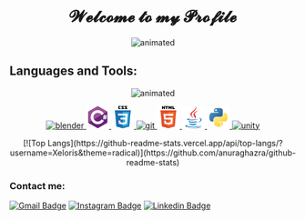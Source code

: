 <h1 align="center">𝓦𝓮𝓵𝓬𝓸𝓶𝓮 𝓽𝓸 𝓶𝔂 𝓟𝓻𝓸𝓯𝓲𝓵𝓮 </h1>

<p align="center">
  <img src="https://archzine.fr/wp-content/uploads/2018/11/belle-id%C3%A9e-d-image-fond-d-%C3%A9cran-paysage-fond-d-%C3%A9cran-styl%C3%A9-pour-fille-wallpaper-pour-ordinadeur-color%C3%A9-paysage-foret-et-riviere.jpg" alt="animated" />
</p>




## Languages and Tools:

<p align="center">
  <img src="https://www.olybop.fr/wp-content/uploads/2016/04/inspiration-gif-design-5.gif" alt="animated" />
</p>

<p align="center">
<a href="https://www.blender.org/" target="_blank"> <img src="https://download.blender.org/branding/community/blender_community_badge_white.svg" alt="blender" width="40" height="40"/> </a>
<a href="https://www.w3schools.com/cs/" target="_blank"> <img src="https://raw.githubusercontent.com/devicons/devicon/master/icons/csharp/csharp-original.svg" alt="csharp" width="40" height="40"/> </a>
<a href="https://www.w3schools.com/css/" target="_blank"> <img src="https://raw.githubusercontent.com/devicons/devicon/master/icons/css3/css3-original-wordmark.svg" alt="css3" width="40" height="40"/> </a>
<a href="https://git-scm.com/" target="_blank"> <img src="https://www.vectorlogo.zone/logos/git-scm/git-scm-icon.svg" alt="git" width="40" height="40"/> </a>
<a href="https://www.w3.org/html/" target="_blank"> <img src="https://raw.githubusercontent.com/devicons/devicon/master/icons/html5/html5-original-wordmark.svg" alt="html5" width="40" height="40"/> </a>
<a href="https://www.java.com" target="_blank"> <img src="https://raw.githubusercontent.com/devicons/devicon/master/icons/java/java-original.svg" alt="java" width="40" height="40"/> </a>
<a href="https://www.python.org" target="_blank"> <img src="https://raw.githubusercontent.com/devicons/devicon/master/icons/python/python-original.svg" alt="python" width="40" height="40"/> </a>
<a href="https://unity.com/" target="_blank"> <img src="https://www.vectorlogo.zone/logos/unity3d/unity3d-icon.svg" alt="unity" width="40" height="40"/> </a>
</p>

<p align="center">
  [![Top Langs](https://github-readme-stats.vercel.app/api/top-langs/?username=Xeloris&theme=radical)](https://github.com/anuraghazra/github-readme-stats)
</p>

### Contact me:
[![Gmail Badge](https://img.shields.io/badge/-mehdi.blal94@gmail.com-c14438?style=flat-square&logo=Gmail&logoColor=white&link=mailto:mehdi.blal94@gmail.com)](mailto:mehdi.blal94@gmail.com)
[![Instagram Badge](https://img.shields.io/badge/-Instagram-F44747?style=flat-square&labelColor=F44747&logo=instagram&logoColor=white&link=https://instagram.com/_mehdi_blal)](https://instagram.com/_mehdi_blal) 
[![Linkedin Badge](https://img.shields.io/badge/-Linkedin-blue?style=flat-square&logo=Linkedin&logoColor=white&link=https://www.linkedin.com/in/mehdi-blal-404a871a1/)](https://www.linkedin.com/in/mehdi-blal-404a871a1/)
